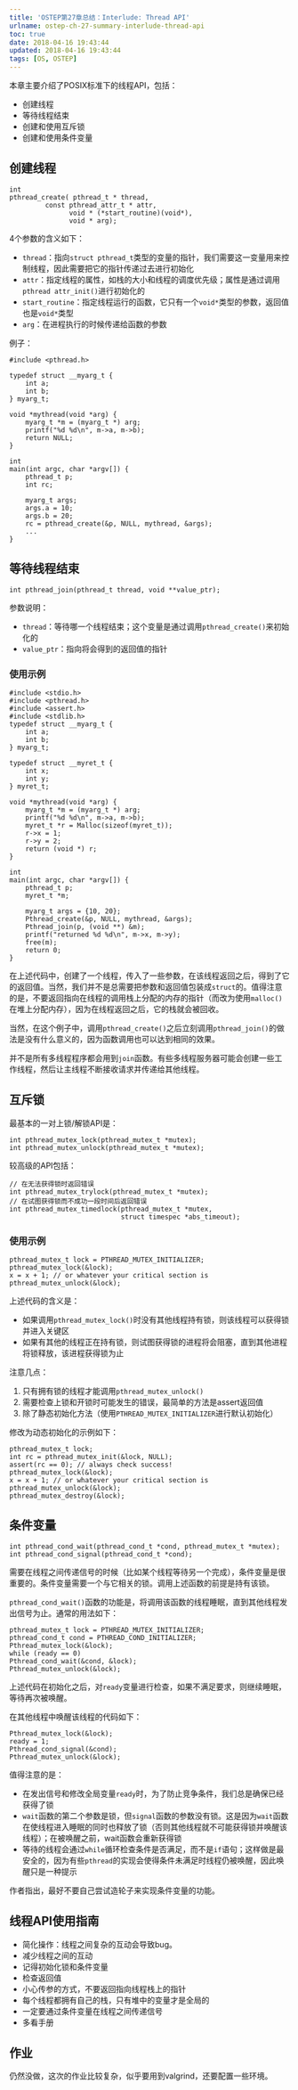 ```yaml
---
title: 'OSTEP第27章总结：Interlude: Thread API'
urlname: ostep-ch-27-summary-interlude-thread-api
toc: true
date: 2018-04-16 19:43:44
updated: 2018-04-16 19:43:44
tags: [OS, OSTEP]
---
```


本章主要介绍了POSIX标准下的线程API，包括：
* 创建线程
* 等待线程结束
* 创建和使用互斥锁
* 创建和使用条件变量

## 创建线程
```
int
pthread_create( pthread_t * thread,
		 const pthread_attr_t * attr,
			   void * (*start_routine)(void*),
               void * arg);
```

4个参数的含义如下：
* `thread`：指向`struct pthread_t`类型的变量的指针，我们需要这一变量用来控制线程，因此需要把它的指针传递过去进行初始化
* `attr`：指定线程的属性，如栈的大小和线程的调度优先级；属性是通过调用`pthread attr_init()`进行初始化的
* `start_routine`：指定线程运行的函数，它只有一个`void*`类型的参数，返回值也是`void*`类型
* `arg`：在进程执行的时候传递给函数的参数

例子：
```
#include <pthread.h>

typedef struct __myarg_t {
    int a;
    int b;
} myarg_t;

void *mythread(void *arg) {
    myarg_t *m = (myarg_t *) arg;
    printf("%d %d\n", m->a, m->b);
    return NULL;
}

int
main(int argc, char *argv[]) {
    pthread_t p;
    int rc;

    myarg_t args;
    args.a = 10;
    args.b = 20;
    rc = pthread_create(&p, NULL, mythread, &args);
    ...
}
```

## 等待线程结束
```
int pthread_join(pthread_t thread, void **value_ptr);
```

参数说明：
* `thread`：等待哪一个线程结束；这个变量是通过调用`pthread_create()`来初始化的
* `value_ptr`：指向将会得到的返回值的指针

### 使用示例
```
#include <stdio.h>
#include <pthread.h>
#include <assert.h>
#include <stdlib.h>
typedef struct __myarg_t {
    int a;
    int b;
} myarg_t;

typedef struct __myret_t {
    int x;
    int y;
} myret_t;

void *mythread(void *arg) {
    myarg_t *m = (myarg_t *) arg;
    printf("%d %d\n", m->a, m->b);
    myret_t *r = Malloc(sizeof(myret_t));
    r->x = 1;
    r->y = 2;
    return (void *) r;
}

int
main(int argc, char *argv[]) {
    pthread_t p;
    myret_t *m;

    myarg_t args = {10, 20};
    Pthread_create(&p, NULL, mythread, &args);
    Pthread_join(p, (void **) &m);
    printf("returned %d %d\n", m->x, m->y);
    free(m);
    return 0;
}
```

在上述代码中，创建了一个线程，传入了一些参数，在该线程返回之后，得到了它的返回值。当然，我们并不是总需要把参数和返回值包装成`struct`的。值得注意的是，不要返回指向在线程的调用栈上分配的内存的指针（而改为使用`malloc()`在堆上分配内存），因为在线程返回之后，它的栈就会被回收。

当然，在这个例子中，调用`pthread_create()`之后立刻调用`pthread_join()`的做法是没有什么意义的，因为函数调用也可以达到相同的效果。

并不是所有多线程程序都会用到`join`函数。有些多线程服务器可能会创建一些工作线程，然后让主线程不断接收请求并传递给其他线程。

## 互斥锁
最基本的一对上锁/解锁API是：
```
int pthread_mutex_lock(pthread_mutex_t *mutex);
int pthread_mutex_unlock(pthread_mutex_t *mutex);
```
较高级的API包括：
```
// 在无法获得锁时返回错误
int pthread_mutex_trylock(pthread_mutex_t *mutex);
// 在试图获得锁而不成功一段时间后返回错误
int pthread_mutex_timedlock(pthread_mutex_t *mutex,
                            struct timespec *abs_timeout);
```

### 使用示例
```
pthread_mutex_t lock = PTHREAD_MUTEX_INITIALIZER;
pthread_mutex_lock(&lock);
x = x + 1; // or whatever your critical section is
pthread_mutex_unlock(&lock);
```

上述代码的含义是：
* 如果调用`pthread_mutex_lock()`时没有其他线程持有锁，则该线程可以获得锁并进入关键区
* 如果有其他的线程正在持有锁，则试图获得锁的进程将会阻塞，直到其他进程将锁释放，该进程获得锁为止

注意几点：
1. 只有拥有锁的线程才能调用`pthread_mutex_unlock()`
2. 需要检查上锁和开锁时可能发生的错误，最简单的方法是assert返回值
3. 除了静态初始化方法（使用`PTHREAD_MUTEX_INITIALIZER`进行默认初始化）

修改为动态初始化的示例如下：
```
pthread_mutex_t lock;
int rc = pthread_mutex_init(&lock, NULL);
assert(rc == 0); // always check success!
pthread_mutex_lock(&lock);
x = x + 1; // or whatever your critical section is
pthread_mutex_unlock(&lock);
pthread_mutex_destroy(&lock);
```

## 条件变量
```
int pthread_cond_wait(pthread_cond_t *cond, pthread_mutex_t *mutex);
int pthread_cond_signal(pthread_cond_t *cond);
```

需要在线程之间传递信号的时候（比如某个线程等待另一个完成），条件变量是很重要的。条件变量需要一个与它相关的锁。调用上述函数的前提是持有该锁。

`pthread_cond_wait()`函数的功能是，将调用该函数的线程睡眠，直到其他线程发出信号为止。通常的用法如下：
```
pthread_mutex_t lock = PTHREAD_MUTEX_INITIALIZER;
pthread_cond_t cond = PTHREAD_COND_INITIALIZER;
Pthread_mutex_lock(&lock);
while (ready == 0)
Pthread_cond_wait(&cond, &lock);
Pthread_mutex_unlock(&lock);
```

上述代码在初始化之后，对`ready`变量进行检查，如果不满足要求，则继续睡眠，等待再次被唤醒。

在其他线程中唤醒该线程的代码如下：
```
Pthread_mutex_lock(&lock);
ready = 1;
Pthread_cond_signal(&cond);
Pthread_mutex_unlock(&lock);
```

值得注意的是：
* 在发出信号和修改全局变量`ready`时，为了防止竞争条件，我们总是确保已经获得了锁
* `wait`函数的第二个参数是锁，但`signal`函数的参数没有锁。这是因为`wait`函数在使线程进入睡眠的同时也释放了锁（否则其他线程就不可能获得锁并唤醒该线程）；在被唤醒之前，wait函数会重新获得锁
* 等待的线程会通过`while`循环检查条件是否满足，而不是`if`语句；这样做是最安全的，因为有些`pthread`的实现会使得条件未满足时线程仍被唤醒，因此唤醒只是一种提示

作者指出，最好不要自己尝试造轮子来实现条件变量的功能。

## 线程API使用指南
* 简化操作：线程之间复杂的互动会导致bug。
* 减少线程之间的互动
* 记得初始化锁和条件变量
* 检查返回值
* 小心传参的方式，不要返回指向线程栈上的指针
* 每个线程都拥有自己的栈，只有堆中的变量才是全局的
* 一定要通过条件变量在线程之间传递信号
* 多看手册

## 作业
仍然没做，这次的作业比较复杂，似乎要用到valgrind，还要配置一些环境。
